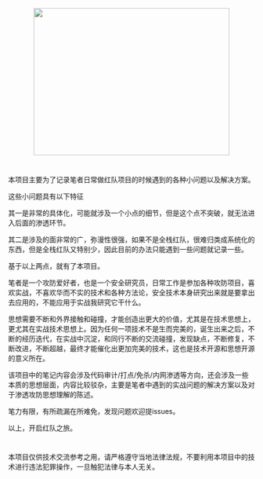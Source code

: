 <div align=center><img src=https://user-images.githubusercontent.com/33535846/164413361-ffb5d78a-91e9-402c-979e-43d32cf91063.png width="400" height="300"/></div>

#

本项目主要为了记录笔者日常做红队项目的时候遇到的各种小问题以及解决方案。

这些小问题具有以下特征

其一是非常的具体化，可能就涉及一个小点的细节，但是这个点不突破，就无法进入后面的渗透环节。

其二是涉及的面非常的广，弥漫性很强，如果不是全栈红队，很难归类成系统化的东西，但是全栈红队又特别少，因此目前的办法只能遇到一些问题就记录一些。

基于以上两点，就有了本项目。

笔者是一个攻防爱好者，也是一个安全研究员，日常工作是参加各种攻防项目，喜欢实战，不喜欢华而不实的技术和各种方法论，安全技术本身研究出来就是要拿出去应用的，不能应用于实战我研究它干什么。

思想需要不断和外界接触和碰撞，才能创造出更大的价值，尤其是在技术思想上，更尤其在实战技术思想上。因为任何一项技术不是生而完美的，诞生出来之后，不断的经历迭代，在实战中沉淀，和同行不断的交流碰撞，发现缺点，不断修复，不断改进，不断超越，最终才能催化出更加完美的技术，这也是技术开源和思想开源的意义所在。

该项目中的笔记内容会涉及代码审计/打点/免杀/内网渗透等方向，还会涉及一些本质的思想层面，内容比较驳杂，主要是笔者中遇到的实战问题的解决方案以及对于渗透攻防思想理解的陈述。

笔力有限，有所疏漏在所难免，发现问题欢迎提issues。

以上，开启红队之旅。
#
本项目仅供技术交流参考之用，请严格遵守当地法律法规，不要利用本项目中的技术进行违法犯罪操作，一旦触犯法律与本人无关。
